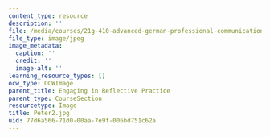 ```yaml
---
content_type: resource
description: ''
file: /media/courses/21g-410-advanced-german-professional-communication-spring-2017/77d6a56671d000aa7e9f006bd751c62a_Peter2.jpg
file_type: image/jpeg
image_metadata:
  caption: ''
  credit: ''
  image-alt: ''
learning_resource_types: []
ocw_type: OCWImage
parent_title: Engaging in Reflective Practice
parent_type: CourseSection
resourcetype: Image
title: Peter2.jpg
uid: 77d6a566-71d0-00aa-7e9f-006bd751c62a
---
```

